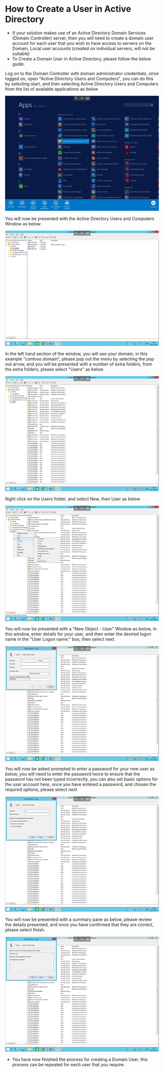 # How to Create a User in Active Directory

* If your solution makes use of an Active Directory Domain Services (Domain Controller) server, then you will need to create a domain user account for each user that you wish to have access to servers on the Domain, Local user accounts (created on individual servers, will not be suitable)
* To Create a Domain User in Active Directory, please follow the below guide.


Log on to the Domain Controller with domain administrator credentials, once logged on, open "Active Directory Users and Computers", you can do this by selecting start, and then selecting Active Directory Users and Computers from the list of available applications as below

![AD Users and Computers](files/newuser/adusersandcomputers.PNG)

You will now be presented with the Active Directory Users and Computers Window as below

![Users and Computers](files/newuser/usersandcomputersopen.PNG)

In the left hand section of the window, you will see your domain, in this example "contoso.domain", please pop out the menu by selecting the pop out arrow, and you will be presented with a number of extra folders, from the extra folders, please select "Users" as below

![Users](files/newuser/users.PNG)

Right click on the Users folder, and select New, then User as below

![New Users](files/newuser/rightclicknewuser.PNG)

You will now be presented with a "New Object - User" Window as below, in this window, enter details for your user, and then enter the desired logon name in the "User Logon name:" box, then select next.

![New user create](files/newuser/newuser.PNG)

You will now be asked prompted to enter a password for your new user as below, you will need to enter the password twice to ensure that the password has not been typed incorrectly, you can also set basic options for the user account here, once you have entered a password, and chosen the required options, please select next

![New User Password](files/newuser/newuserpassword.PNG)

You will now be presented with a summary pane as below, please review the details presented, and once you have confirmed that they are correct, please select finish.

![Summary](files/newuser/finish.PNG)

* You have now finished the process for creating a Domain User, this process can be repeated for each user that you require. 